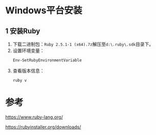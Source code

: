 # Windows平台安装

## 1 安装Ruby

1. 下载二进制包：`Ruby 2.5.1-1 (x64).7z`解压至`d:\.ruby\.sdk`目录下。
2. 设置环境变量：
    ```powershell
    Env-SetRubyEnvironmentVariable
    ```
3. 查看版本信息：
    ```powershell
    ruby v
    ```

# 参考

https://www.ruby-lang.org/

https://rubyinstaller.org/downloads/
